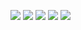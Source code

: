 ![](http://github-profile-summary-cards.vercel.app/api/cards/profile-details?username=TornaxO7&theme=tokyonight) 
![](http://github-profile-summary-cards.vercel.app/api/cards/repos-per-language?username=TornaxO7&theme=tokyonight)
![](http://github-profile-summary-cards.vercel.app/api/cards/most-commit-language?username=TornaxO7&theme=tokyonight)
![](http://github-profile-summary-cards.vercel.app/api/cards/stats?username=TornaxO7&theme=tokyonight) 
![](http://github-profile-summary-cards.vercel.app/api/cards/stats?username=TornaxO7&theme=tokyonight) 